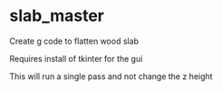# slab_master
Create g code to flatten wood slab

Requires install of tkinter for the gui

This will run a single pass and not change the z height
